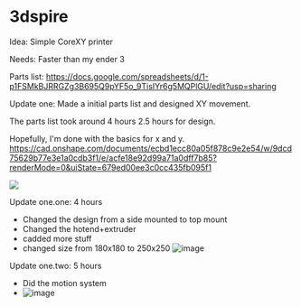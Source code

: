 # 3dspire

Idea: Simple CoreXY printer


Needs: Faster than my ender 3

Parts list:
https://docs.google.com/spreadsheets/d/1-p1FSMkBJRRGZg3B695Q9pYF5o_9TisIYr6g5MQPlGU/edit?usp=sharing

Update one:
Made a initial parts list and designed XY movement. 

The parts list took around 4 hours 2.5 hours for design.

Hopefully, I'm done with the basics for x and y.
https://cad.onshape.com/documents/ecbd1ecc80a05f878c9e2e54/w/9dcd75629b77e3e1a0cdb3f1/e/acfe18e92d99a71a0dff7b85?renderMode=0&uiState=679ed00ee3c0cc435fb095f1


![](https://cloud-4adfs32od-hack-club-bot.vercel.app/0image.png)


Update one.one:
4 hours
- Changed the design from a side mounted to top mount
- Changed the hotend+extruder
- cadded more stuff
- changed size from 180x180 to 250x250
![image](https://github.com/user-attachments/assets/6f468370-7b79-4f1d-bccf-cf5dfd8e3456)


Update one.two:
5 hours
- Did the motion system
- ![image](https://github.com/user-attachments/assets/6a8ee717-8362-4d96-96f9-5bda1af1594a)
